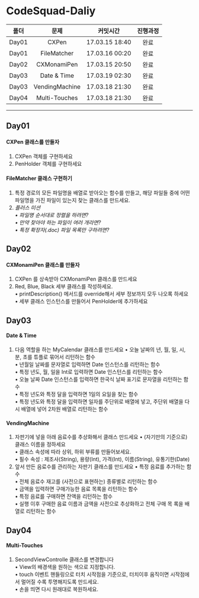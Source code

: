 # CodeSquad-Daliy

| 폴더   | 문제            | 커밋시간         | 진행과정    |
|:-----:|:--------------:|:--------------:|:--------:|
| Day01 | CXPen          | 17.03.15 18:40 | 완료      |
| Day01 | FileMatcher    | 17.03.16 00:20 | 완료      |
| Day02 | CXMonamiPen    | 17.03.15 20:50 | 완료      |
| Day03 | Date & Time    | 17.03.19 02:30 | 완료      |
| Day03 | VendingMachine | 17.03.18 21:30 | 완료      |
| Day04 | Multi-Touches  | 17.03.18 21:30 | 완료      |

****

## Day01
#### CXPen 클래스를 만들자
1. CXPen 객체를 구현하세요
2. PenHolder 객체를 구현하세요

#### FileMatcher 클래스 구현하기
1. 특정 경로의 모든 파일명을 배열로 받아오는 함수를 만들고, 해당 파일들 중에
어떤 파일명을 가진 파일이 있는지 찾는 클래스를 만드세요.  
2. *플러스 미션  
• 파일명 순서대로 정렬을 하려면?  
• 만약 찾아야 하는 파일이 여러 개라면?  
• 특정 확장자(.doc) 파일 목록만 구하려면?*

## Day02
#### CXMonamiPen 클래스를 만들자
1. CXPen 를 상속받아 CXMonamiPen 클래스를 만드세요
2. Red, Blue, Black 세부 클래스를 작성하세요.  
• printDescription() 메서드를 override해서 세부 정보까지 모두
나오록 하세요  
• 세부 클래스 인스턴스를 만들어서 PenHolder에 추가하세요

## Day03
#### Date & Time
1. 다음 역할을 하는 MyCalendar 클래스를 만드세요
• 오늘 날짜의 년, 월, 일, 시, 분, 초를 튜플로 묶어서 리턴하는 함수  
• 년월일 날짜를 문자열로 입력하면 Date 인스턴스를 리턴하는 함수  
• 특정 년도, 월, 일을 Int로 입력하면 Date 인스턴스를 리턴하는 함수  
• 오늘 날짜 Date 인스턴스를 입력하면 한국식 날짜 표기로 문자열을 리턴하는 함수  
• 특정 년도와 특정 달을 입력하면 1일의 요일을 찾는 함수  
• 특정 년도와 특정 달을 입력하면 일자를 주단위로 배열에 넣고,
주단위 배열을 다시 배열에 넣어 2차원 배열로 리턴하는 함수

#### VendingMachine
1. 자판기에 넣을 아래 음료수를 추상화해서 클래스 만드세요
• (자기만의 기준으로) 클래스 이름을 정하세요  
• 클래스 속성에 따라 상위, 하위 부류를 만들어보세요.  
• 필수 속성 : 제조사(String), 용량(Int), 가격(Int), 이름(String),
유통기한(Date)
2. 앞서 만든 음료수를 관리하는 자판기 클래스를 만드세요
• 특정 음료를 추가하는 함수  
• 전체 음료수 재고를 (사전으로 표현하는) 종류별로 리턴하는 함수  
• 금액을 입력하면 구매가능한 음료 목록을 리턴하는 함수  
• 특정 음료를 구매하면 잔액을 리턴하는 함수  
• 실행 이후 구매한 음료 이름과 금액을 사전으로 추상화하고 전체 구매 목
록을 배열로 리턴하는 함수

## Day04
#### Multi-Touches
1. SecondViewControlle 클래스를 변경합니다  
• View의 배경색을 원하는 색으로 지정합니다.  
• touch 이벤트 핸들링으로 터치 시작점을 기준으로, 터치이후 움직이면 시작점에서 멀어질 수록 투명해지도록 만드세요.  
• 손을 띄면 다시 원래대로 복원하세요.
